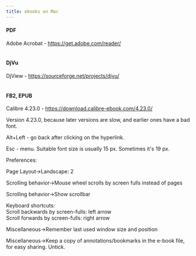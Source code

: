 ```yaml
---
title: ebooks on Mac
---
```


#### PDF

Adobe Acrobat - <https://get.adobe.com/reader/>
<br><br>

#### DjVu

DjView - <https://sourceforge.net/projects/djvu/>
<br><br>

#### FB2, EPUB

Calibre 4.23.0 - <https://download.calibre-ebook.com/4.23.0/>

Version 4.23.0, because later versions are slow, and earlier ones have a bad font.

Alt+Left - go back after clicking on the hyperlink.

Esc - menu. Suitable font size is usually 15 px. Sometimes it's 19 px.

Preferences:

Page Layout->Landscape: 2

Scrolling behavior->Mouse wheel scrolls by screen fulls instead of pages

Scrolling behavior->Show scrollbar

Keyboard shortcuts:<br>
Scroll backwards by screen-fulls: left arrow<br>
Scroll forwards by screen-fulls: right arrow

Miscellaneous->Remember last used window size and position

Miscellaneous->Keep a copy of annotations/bookmarks in the e-book file, for easy sharing. Untick.